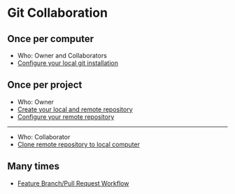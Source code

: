 # Git Collaboration

## Once per computer

- Who: Owner and Collaborators
- [Configure your local git installation](git-config-local.md)

## Once per project

- Who: Owner
- [Create your local and remote repository](git-workflow-cli-start-local.md)
- [Configure your remote repository](git-config-remote-repository.md)
---
- Who: Collaborator
- [Clone remote repository to local computer](git-closing-github-project.md)

## Many times

- [Feature Branch/Pull Request Workflow](git-feature-branch-workflow.md)
